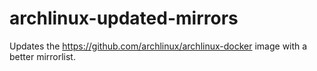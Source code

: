 # archlinux-updated-mirrors

Updates the https://github.com/archlinux/archlinux-docker image with a better mirrorlist.